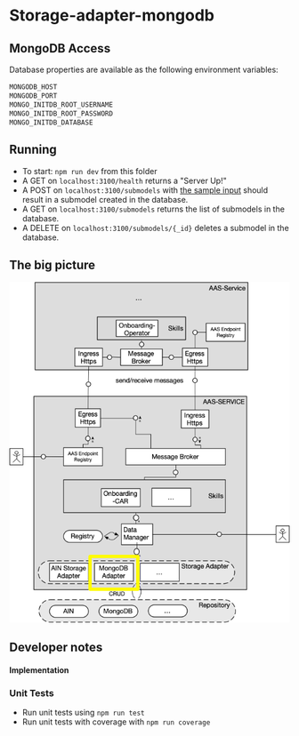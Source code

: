 # Storage-adapter-mongodb

## MongoDB Access

Database properties are available as the following environment variables:

```
MONGODB_HOST
MONGODB_PORT
MONGO_INITDB_ROOT_USERNAME
MONGO_INITDB_ROOT_PASSWORD
MONGO_INITDB_DATABASE
```

## Running

- To start: `npm run dev` from this folder
- A GET on `localhost:3100/health` returns a "Server Up!"
- A POST on `localhost:3100/submodels` with [the sample input](./opcua-submodel-instance.json) should result in a submodel created in the database.
- A GET on `localhost:3100/submodels` returns the list of submodels in the database.
- A DELETE on `localhost:3100/submodels/{_id}` deletes a submodel in the database.

## The big picture

![The big picture](docs/big_picture.png "Where this component fits in.")

## Developer notes

#### Implementation

### Unit Tests

- Run unit tests using `npm run test`
- Run unit tests with coverage with `npm run coverage`
